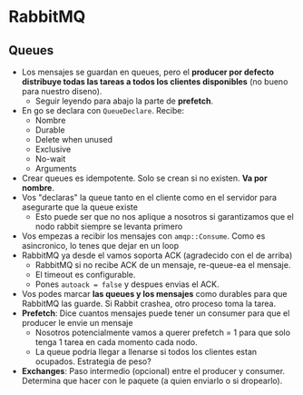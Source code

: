 # RabbitMQ
## Queues
- Los mensajes se guardan en queues, pero el **producer por defecto distribuye todas las tareas a todos los clientes disponibles** (no bueno para nuestro diseno). 
    - Seguir leyendo para abajo la parte de **prefetch**.
- En go se declara con `QueueDeclare`. Recibe:
    - Nombre
    - Durable
    - Delete when unused
    - Exclusive
    - No-wait
    - Arguments
- Crear queues es idempotente. Solo se crean si no existen. **Va por nombre**.
- Vos "declaras" la queue tanto en el cliente como en el servidor para asegurarte que la queue existe
    - Esto puede ser que no nos aplique a nosotros si garantizamos que el nodo rabbit siempre se levanta primero
- Vos empezas a recibir los mensajes con `amqp::Consume`. Como es asincronico, lo tenes que dejar en un loop
- RabbitMQ ya desde el vamos soporta ACK (agradecido con el de arriba)
    - RabbitMQ si no recibe ACK de un mensaje, re-queue-ea el mensaje.
    - El timeout es configurable.
    - Pones `autoack = false` y despues envias el ACK.
- Vos podes marcar **las queues y los mensajes** como durables para que RabbitMQ las guarde. Si Rabbit crashea, otro proceso toma la tarea.
- **Prefetch**: Dice cuantos mensajes puede tener un consumer para que el producer le envie un mensaje
    - Nosotros potencialmente vamos a querer prefetch = 1 para que solo tenga 1 tarea en cada momento cada nodo.
    - La queue podria llegar a llenarse si todos los clientes estan ocupados. Estrategia de peso?
- **Exchanges**: Paso intermedio (opcional) entre el producer y consumer. Determina que hacer con le paquete (a quien enviarlo o si dropearlo).

